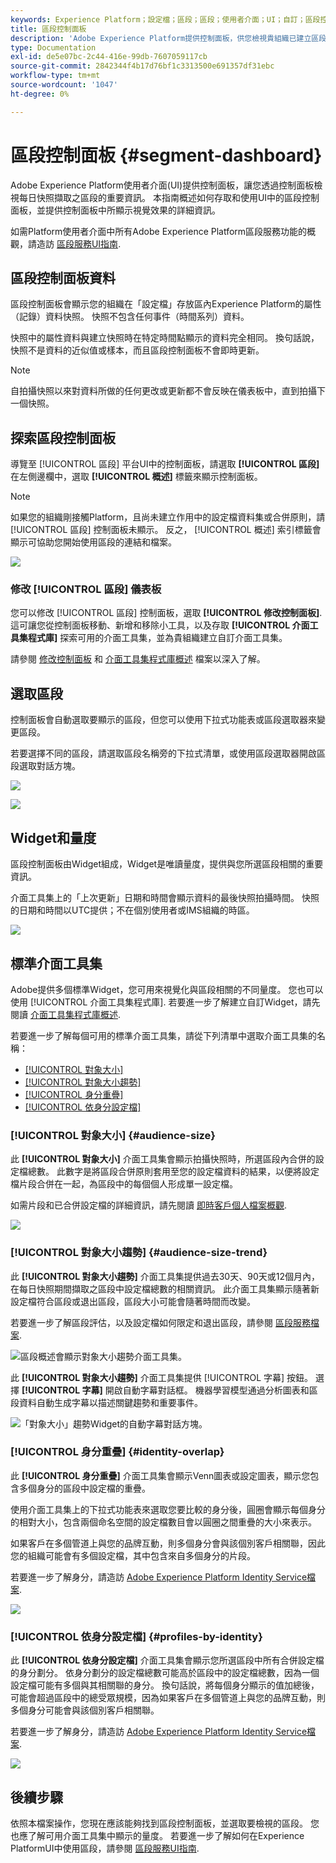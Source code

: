 ```yaml
---
keywords: Experience Platform；設定檔；區段；區段；使用者介面；UI；自訂；區段控制面板；控制面板
title: 區段控制面板
description: 'Adobe Experience Platform提供控制面板，供您檢視貴組織已建立區段的重要資訊。 '
type: Documentation
exl-id: de5e07bc-2c44-416e-99db-7607059117cb
source-git-commit: 2842344f4b17d76bf1c3313500e691357df31ebc
workflow-type: tm+mt
source-wordcount: '1047'
ht-degree: 0%

---
```


# 區段控制面板 {#segment-dashboard}

Adobe Experience Platform使用者介面(UI)提供控制面板，讓您透過控制面板檢視每日快照擷取之區段的重要資訊。 本指南概述如何存取和使用UI中的區段控制面板，並提供控制面板中所顯示視覺效果的詳細資訊。

如需Platform使用者介面中所有Adobe Experience Platform區段服務功能的概觀，請造訪 [區段服務UI指南](../../segmentation/ui/overview.md).

## 區段控制面板資料

區段控制面板會顯示您的組織在「設定檔」存放區內Experience Platform的屬性（記錄）資料快照。 快照不包含任何事件（時間系列）資料。

快照中的屬性資料與建立快照時在特定時間點顯示的資料完全相同。 換句話說，快照不是資料的近似值或樣本，而且區段控制面板不會即時更新。

>[!NOTE]
>
>自拍攝快照以來對資料所做的任何更改或更新都不會反映在儀表板中，直到拍攝下一個快照。

## 探索區段控制面板

導覽至 [!UICONTROL 區段] 平台UI中的控制面板，請選取 **[!UICONTROL 區段]** 在左側邊欄中，選取 **[!UICONTROL 概述]** 標籤來顯示控制面板。

>[!NOTE]
>
>如果您的組織剛接觸Platform，且尚未建立作用中的設定檔資料集或合併原則，請 [!UICONTROL 區段] 控制面板未顯示。 反之， [!UICONTROL 概述] 索引標籤會顯示可協助您開始使用區段的連結和檔案。

![](../images/segments/dashboard-overview.png)

### 修改 [!UICONTROL 區段] 儀表板

您可以修改 [!UICONTROL 區段] 控制面板，選取 **[!UICONTROL 修改控制面板]**. 這可讓您從控制面板移動、新增和移除小工具，以及存取 **[!UICONTROL 介面工具集程式庫]** 探索可用的介面工具集，並為貴組織建立自訂介面工具集。

請參閱 [修改控制面板](../customize/modify.md) 和 [介面工具集程式庫概述](../customize/widget-library.md) 檔案以深入了解。

## 選取區段

控制面板會自動選取要顯示的區段，但您可以使用下拉式功能表或區段選取器來變更區段。

若要選擇不同的區段，請選取區段名稱旁的下拉式清單，或使用區段選取器開啟區段選取對話方塊。

![](../images/segments/change-segment.png)

![](../images/segments/select-segment-dialog.png)

## Widget和量度

區段控制面板由Widget組成，Widget是唯讀量度，提供與您所選區段相關的重要資訊。

介面工具集上的「上次更新」日期和時間會顯示資料的最後快照拍攝時間。 快照的日期和時間以UTC提供；不在個別使用者或IMS組織的時區。

![](../images/segments/widget-timestamp.png)

## 標準介面工具集

Adobe提供多個標準Widget，您可用來視覺化與區段相關的不同量度。 您也可以使用 [!UICONTROL 介面工具集程式庫]. 若要進一步了解建立自訂Widget，請先閱讀 [介面工具集程式庫概述](../customize/widget-library.md).

若要進一步了解每個可用的標準介面工具集，請從下列清單中選取介面工具集的名稱：

* [[!UICONTROL 對象大小]](#audience-size)
* [[!UICONTROL 對象大小趨勢]](#audience-size-trend)
* [[!UICONTROL 身分重疊]](#identity-overlap)
* [[!UICONTROL 依身分設定檔]](#profiles-by-identity)

### [!UICONTROL 對象大小] {#audience-size}

此 **[!UICONTROL 對象大小]** 介面工具集會顯示拍攝快照時，所選區段內合併的設定檔總數。 此數字是將區段合併原則套用至您的設定檔資料的結果，以便將設定檔片段合併在一起，為區段中的每個個人形成單一設定檔。

如需片段和已合併設定檔的詳細資訊，請先閱讀 [即時客戶個人檔案概觀](../../profile/home.md).

![](../images/segments/audience-size.png)

### [!UICONTROL 對象大小趨勢] {#audience-size-trend}

此 **[!UICONTROL 對象大小趨勢]** 介面工具集提供過去30天、90天或12個月內，在每日快照期間擷取之區段中設定檔總數的相關資訊。 此介面工具集顯示隨著新設定檔符合區段或退出區段，區段大小可能會隨著時間而改變。

若要進一步了解區段評估，以及設定檔如何限定和退出區段，請參閱 [區段服務檔案](../../segmentation/home.md).

![區段概述會顯示對象大小趨勢介面工具集。](../images/segments/audience-size-trend-captions.png)

此 **[!UICONTROL 對象大小趨勢]** 介面工具集提供 [!UICONTROL 字幕] 按鈕。 選擇 **[!UICONTROL 字幕]** 開啟自動字幕對話框。 機器學習模型通過分析圖表和區段資料自動生成字幕以描述關鍵趨勢和重要事件。

![「對象大小」趨勢Widget的自動字幕對話方塊。](../images/segments/audience-size-trend-automatic-captions-dialog.png)

### [!UICONTROL 身分重疊] {#identity-overlap}

此 **[!UICONTROL 身分重疊]** 介面工具集會顯示Venn圖表或設定圖表，顯示您包含多個身分的區段中設定檔的重疊。

使用介面工具集上的下拉式功能表來選取您要比較的身分後，圓圈會顯示每個身分的相對大小，包含兩個命名空間的設定檔數目會以圓圈之間重疊的大小來表示。

如果客戶在多個管道上與您的品牌互動，則多個身分會與該個別客戶相關聯，因此您的組織可能會有多個設定檔，其中包含來自多個身分的片段。

若要進一步了解身分，請造訪 [Adobe Experience Platform Identity Service檔案](../../identity-service/home.md).

![](../images/segments/identity-overlap.png)

### [!UICONTROL 依身分設定檔] {#profiles-by-identity}

此 **[!UICONTROL 依身分設定檔]** 介面工具集會顯示您所選區段中所有合併設定檔的身分劃分。 依身分劃分的設定檔總數可能高於區段中的設定檔總數，因為一個設定檔可能有多個與其相關聯的身分。 換句話說，將每個身分顯示的值加總後，可能會超過區段中的總受眾規模，因為如果客戶在多個管道上與您的品牌互動，則多個身分可能會與該個別客戶相關聯。

若要進一步了解身分，請造訪 [Adobe Experience Platform Identity Service檔案](../../identity-service/home.md).

![](../images/segments/profiles-by-identity.png)

## 後續步驟

依照本檔案操作，您現在應該能夠找到區段控制面板，並選取要檢視的區段。 您也應了解可用介面工具集中顯示的量度。 若要進一步了解如何在Experience PlatformUI中使用區段，請參閱 [區段服務UI指南](../../segmentation/ui/overview.md).
